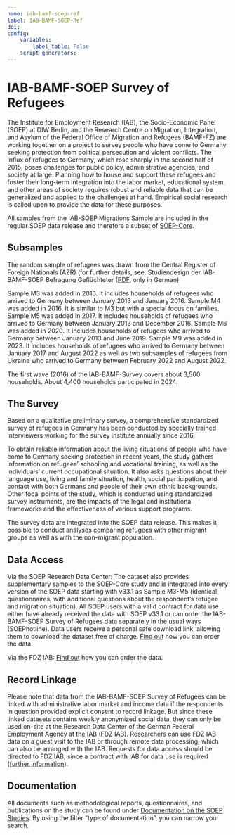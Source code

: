 ```yaml
---
name: iab-bamf-soep-ref
label: IAB-BAMF-SOEP-Ref
doi: 
config:
    variables:
        label_table: False
    script_generators:        
---
```


# IAB-BAMF-SOEP Survey of Refugees

The Institute for Employment Research (IAB), the Socio-Economic Panel (SOEP) at DIW Berlin, and the Research Centre on Migration, Integration, and Asylum of the Federal Office of Migration and Refugees (BAMF-FZ) are working together on a project to survey people who have come to Germany seeking protection from political persecution and violent conflicts. The influx of refugees to Germany, which rose sharply in the second half of 2015, poses challenges for public policy, administrative agencies, and society at large. Planning how to house and support these refugees and foster their long-term integration into the labor market, educational system, and other areas of society requires robust and reliable data that can be generalized and applied to the challenges at hand. Empirical social research is called upon to provide the data for these purposes.

All samples from the IAB-SOEP Migrations Sample are included in the regular SOEP data release and therefore a subset of [SOEP-Core](https://paneldata.org/soep-core/).

## Subsamples

The random sample of refugees was drawn from the Central Register of Foreign Nationals (AZR) (for further details, see: Studiendesign der IAB-BAMF-SOEP Befragung Geflüchteter ([PDF](https://www.diw.de/documents/publikationen/73/diw_01.c.571019.de/diw_ssp0365.pdf), only in German)

Sample M3 was added in 2016. It includes households of refugees who arrived to Germany between January 2013 and January 2016.
Sample M4 was added in 2016. It is similar to M3 but with a special focus on families.
Sample M5 was added in 2017. It includes households of refugees who arrived to Germany between January 2013 and December 2016.
Sample M6 was added in 2020. It includes households of refugees who arrived to Germany between January 2013 and June 2019.
Sample M9 was added in 2023. It includes households of refugees who arrived to Germany between January 2017 and August 2022 as well as two subsamples of refugees from Ukraine who arrived to Germany between February 2022 and August 2022. 

The first wave (2016) of the IAB-BAMF-Survey covers about 3,500 households. About 4,400 households participated in 2024.

## The Survey

Based on a qualitative preliminary survey, a comprehensive standardized survey of refugees in Germany has been conducted by specially trained interviewers working for the survey institute annually since 2016.

To obtain reliable information about the living situations of people who have come to Germany seeking protection in recent years, the study gathers information on refugees’ schooling and vocational training, as well as the individuals’ current occupational situation. It also asks questions about their language use, living and family situation, health, social participation, and contact with both Germans and people of their own ethnic backgrounds. Other focal points of the study, which is conducted using standardized survey instruments, are the impacts of the legal and institutional frameworks and the effectiveness of various support programs.

The survey data are integrated into the SOEP data release. This makes it possible to conduct analyses comparing refugees with other migrant groups as well as with the non-migrant population.

## Data Access

Via the SOEP Research Data Center: The dataset also provides supplementary samples to the SOEP-Core study and is integrated into every version of the SOEP data starting with v33.1 as Sample M3-M5 (identical questionnaires, with additional questions about the respondent’s refugee and migration situation). All SOEP users with a valid contract for data use either have already received the data with SOEP v33.1 or can order the IAB-BAMF-SOEP Survey of Refugees data separately in the usual ways (SOEPhotline). Data users receive a personal safe download link, allowing them to download the dataset free of charge. [Find out](https://www.diw.de/en/diw_01.c.601584.en/data_access.html) how you can order the data.

Via  the FDZ IAB: [Find out](http://fdz.iab.de/de/FDZ_Data_Access.aspx) how you can order the data.

## Record Linkage

Please note that data from the IAB-BAMF-SOEP Survey of Refugees can be linked with administrative labor market and income data if the respondents in question provided explicit consent to record linkage. But since these linked datasets contains weakly anonymized social data, they can only be used on-site at the Research Data Center of the German Federal Employment Agency at the IAB (FDZ IAB). Researchers can use FDZ IAB data on a guest visit to the IAB or through remote data processing, which can also be arranged with the IAB. Requests for data access should be directed to FDZ IAB, since a contract with IAB for data use is required ([further information](http://fdz.iab.de/de/FDZ_Individual_Data/iab-soep-mig.aspx#ADIAB)).


## Documentation

All documents such as methodological reports, questionnaires, and publications on the study can be found under [Documentation on the SOEP Studies](https://www.diw.de/en/diw_01.c.791582.en/documentation_of_the_soep_studies_-_all_survey_papers.html?soep_datensatz_id[]=696377). By using the filter “type of documentation”, you can narrow your search.
